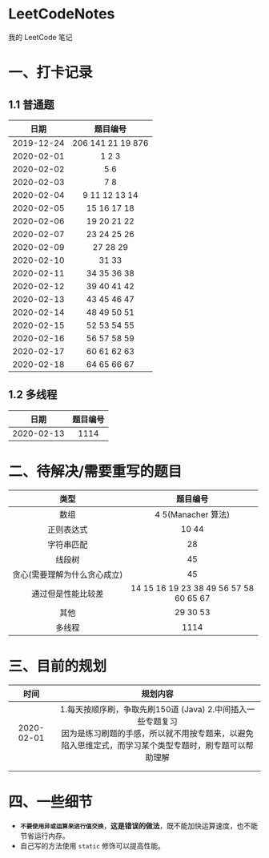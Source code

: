 # LeetCodeNotes
我的 LeetCode 笔记

# 一、打卡记录

## 1.1 普通题

|    日期    |         题目编号          |
| :--------: | :-----------------------: |
| 2019-12-24 | 206   141   21   19   876 |
| 2020-02-01 |         1   2   3         |
| 2020-02-02 |           5   6           |
| 2020-02-03 |           7   8           |
| 2020-02-04 |    9   11  12  13  14     |
| 2020-02-05 |      15  16  17  18       |
| 2020-02-06 |       19  20  21 22       |
| 2020-02-07 |      23  24  25  26       |
| 2020-02-09 |        27  28  29         |
| 2020-02-10 |          31  33           |
| 2020-02-11 |      34  35  36  38       |
| 2020-02-12 |      39  40  41  42       |
| 2020-02-13 |      43  45  46  47       |
| 2020-02-14 |      48  49  50  51       |
| 2020-02-15 |      52  53  54  55       |
| 2020-02-16 |      56  57  58  59       |
| 2020-02-17 |      60  61  62  63       |
| 2020-02-18 |      64  65  66  67       |

## 1.2 多线程

|    日期    | 题目编号 |
| :--------: | :------: |
| 2020-02-13 |   1114   |



# 二、待解决/需要重写的题目

|             类型             |                        题目编号                        |
| :--------------------------: | :----------------------------------------------------: |
|             数组             |                  4  5(Manacher 算法)                   |
|          正则表达式          |                         10  44                         |
|          字符串匹配          |                           28                           |
|            线段树            |                           45                           |
| 贪心(需要理解为什么贪心成立) |                           45                           |
|      通过但是性能比较差      | 14  15  16  19  23  38  49  56  57  58<br />60  65  67 |
|             其他             |                       29  30  53                       |
|            多线程            |                          1114                          |



# 三、目前的规划

|    时间    |                           规划内容                           |
| :--------: | :----------------------------------------------------------: |
| 2020-02-01 | 1.每天按顺序刷，争取先刷150道 (Java)  2.中间插入一些专题复习 <br />因为是练习刷题的手感，所以就不用按专题来，以避免陷入思维定式，而学习某个类型专题时，刷专题可以帮助理解 |
|            |                                                              |
|            |                                                              |

#  四、一些细节

+   **`不要使用异或运算来进行值交换`**，**这是错误的做法**，既不能加快运算速度，也不能节省运行内存。
+   自己写的方法使用 `static` 修饰可以提高性能。